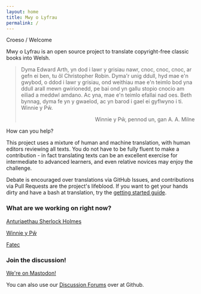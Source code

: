 ```yaml
---
layout: home
title: Mwy o Lyfrau
permalink: /
---
```


Croeso / Welcome

Mwy o Lyfrau is an open source project to translate copyright-free classic books into Welsh.


> Dyma Edward Arth, yn dod i lawr y grisiau nawr, cnoc, cnoc, cnoc, ar gefn ei
> ben, tu ôl Christopher Robin. Dyma'r unig ddull, hyd mae e'n gwybod, o ddod i
> lawr y grisiau, ond weithiau mae e'n teimlo bod yna ddull arall mewn gwirionedd,
> pe bai ond yn gallu stopio cnocio am eiliad a meddwl amdano. Ac yna, mae e'n
> teimlo efallai nad oes. Beth bynnag, dyma fe yn y gwaelod, ac yn barod i gael ei
> gyflwyno i ti. Winnie y Pŵ.
>
> <div style="text-align: right">Winnie y Pŵ, pennod un, gan A. A. Milne</div>


How can you help?


This project uses a mixture of human and machine translation, with human editors reviewing all texts. You do not have to be fully fluent to make a contribution - in fact translating texts can be an excellent exercise for intermediate to advanced learners, and even relative novices may enjoy the challenge. 

Debate is encouraged over translations via GitHub Issues, and contributions via Pull Requests are the project's lifeblood. If you want to get your hands dirty and have a bash at translation, try the [getting started guide](/pages/getting_started/).

### What are we working on right now?

[Anturiaethau Sherlock Holmes](https://github.com/mwyolyfrau/AnturiaethauSherlockHolmes "The Adventures of Sherlock Holmes by Arthur Conan Doyle")

[Winnie y Pŵ](https://github.com/mwyolyfrau/WinnieYPw "Winnie The Pooh by A. A. Milne")

[Fatec](https://github.com/mwolyfrau/Fatec "Vathek by William Beckford")

### Join the discussion!

<a href="https://toot.wales/@mwyolyfrau" rel="me">We're on Mastodon!</a>

You can also use our [Discussion Forums](https://github.com/orgs/mwyolyfrau/discussions) over at Github.